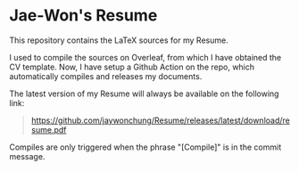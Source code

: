# Jae-Won's Resume

This repository contains the LaTeX sources for my Resume.

I used to compile the sources on Overleaf, from which I have obtained the CV template. Now, I have setup a Github Action on the repo, which automatically compiles and releases my documents.

The latest version of my Resume will always be available on the following link:

> https://github.com/jaywonchung/Resume/releases/latest/download/resume.pdf

Compiles are only triggered when the phrase "[Compile]" is in the commit message.
